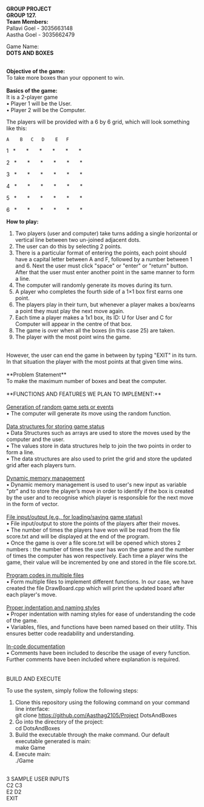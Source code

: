 **GROUP PROJECT**<br />
**GROUP 127.** <br />
**Team Members:** <br />
Pallavi Goel - 3035663148 <br />
Aastha Goel - 3035662479 <br />

Game Name: <br />
**DOTS AND BOXES** <br />
<br />

**Objective of the game:** <br />
To take more boxes than your opponent to win. <br />
<br />
**Basics of the game:** <br />
It is a 2-player game <br />
•	Player 1 will be the User. <br />
•	Player 2 will be the Computer. <br />

The players will be provided with a 6 by 6 grid, which will look something like this:


    A    B   C   D    E   F    

1 &nbsp;  * &nbsp;&nbsp;&nbsp;&nbsp;&nbsp;  * &nbsp;&nbsp;&nbsp;&nbsp;&nbsp;  * &nbsp;&nbsp;&nbsp;&nbsp;&nbsp;  * &nbsp;&nbsp;&nbsp;&nbsp;&nbsp;  * &nbsp;&nbsp;&nbsp;&nbsp;&nbsp;  *
    
2  &nbsp;  * &nbsp;&nbsp;&nbsp;&nbsp;&nbsp;  * &nbsp;&nbsp;&nbsp;&nbsp;&nbsp;  * &nbsp;&nbsp;&nbsp;&nbsp;&nbsp;  * &nbsp;&nbsp;&nbsp;&nbsp;&nbsp;  * &nbsp;&nbsp;&nbsp;&nbsp;&nbsp;  *

3  &nbsp;  * &nbsp;&nbsp;&nbsp;&nbsp;&nbsp;  * &nbsp;&nbsp;&nbsp;&nbsp;&nbsp;  * &nbsp;&nbsp;&nbsp;&nbsp;&nbsp;  * &nbsp;&nbsp;&nbsp;&nbsp;&nbsp;  * &nbsp;&nbsp;&nbsp;&nbsp;&nbsp;  *
       
4  &nbsp;  * &nbsp;&nbsp;&nbsp;&nbsp;&nbsp;  * &nbsp;&nbsp;&nbsp;&nbsp;&nbsp;  * &nbsp;&nbsp;&nbsp;&nbsp;&nbsp;  * &nbsp;&nbsp;&nbsp;&nbsp;&nbsp;  * &nbsp;&nbsp;&nbsp;&nbsp;&nbsp;  *

5  &nbsp;  * &nbsp;&nbsp;&nbsp;&nbsp;&nbsp;  * &nbsp;&nbsp;&nbsp;&nbsp;&nbsp;  * &nbsp;&nbsp;&nbsp;&nbsp;&nbsp;  * &nbsp;&nbsp;&nbsp;&nbsp;&nbsp;  * &nbsp;&nbsp;&nbsp;&nbsp;&nbsp;  *

6  &nbsp;  * &nbsp;&nbsp;&nbsp;&nbsp;&nbsp;  * &nbsp;&nbsp;&nbsp;&nbsp;&nbsp;  * &nbsp;&nbsp;&nbsp;&nbsp;&nbsp;  * &nbsp;&nbsp;&nbsp;&nbsp;&nbsp;  * &nbsp;&nbsp;&nbsp;&nbsp;&nbsp;  *


**How to play:**  <br />
1. Two players (user and computer) take turns adding a single horizontal or vertical line between two un-joined adjacent dots. <br />
2. The user can do this by selecting 2 points.<br />
3. There is a particular format of entering the points, each point should have a capital letter between A and F, followed by a number between 1 and 6. Next the user must click "space" or "enter" or "return" button. After that the user must enter another point in the same manner to form a line.<br />
4. The computer will randomly generate its moves during its turn.<br />
5. A player who completes the fourth side of a 1×1 box first earns one point.<br />
6. The players play in their turn, but whenever a player makes a box/earns a point they must play the next move again.<br />
7. Each time a player makes a 1x1 box, its ID: U for User and C for Computer will appear in the centre of that box.
8. The game is over when all the boxes (in this case 25) are taken.<br />
9. The player with the most point wins the game.<br />
<br />
However, the user can end the game in between by typing "EXIT" in its turn. In that situation the player with the most points at that given time wins.<br />
<br />
**Problem Statement**<br />
To make the maximum number of boxes and beat the computer.<br />
<br />
**FUNCTIONS AND FEATURES WE PLAN TO IMPLEMENT:**<br />
<br />
<ins>Generation of random game sets or events</ins><br />
•	The computer will generate its move using the random function.<br />
<br />
<ins>Data structures for storing game status</ins><br />
•	Data Structures such as arrays are used to store the moves used by the computer and the user. <br />
•   The values store in data structures help to join the two points in order to form a line. <br />
•   The data structures are also used to print the grid and store the updated grid after each players turn.<br />
<br />
<ins>Dynamic memory management</ins><br />
•	Dynamic memory management is used to user's new input as variable "ptr" and to store the player’s move in order to identify if the box is created by the user and to recognise which player is responsible for the next move in the form of vector.<br />
<br />
<ins> File input/output (e.g., for loading/saving game status)</ins><br />
•	File input/output to store the points of the players after their moves.<br />
•   The number of times the players have won will be read from the file score.txt and will be displayed at the end of the program. <br />
•   Once the game is over a file score.txt will be opened which stores 2 numbers : the number of times the user has won the game and the number of times the computer has won respectively. Each time a player wins the game, their value will be incremented by one and stored in the file score.txt. <br />
<br />
<ins>Program codes in multiple files</ins><br />
•	Form multiple files to implement different functions. In our case, we have created the file DrawBoard.cpp which will print the updated board after each player's move.<br />
<br />
<ins>Proper indentation and naming styles</ins><br />
•   Proper indentation with naming styles for ease of understanding the code of the game.<br />
•   Variables, files, and functions have been named based on their utility. This ensures better code readability and understanding. <br />
<br />
<ins>In-code documentation</ins><br />
•	Comments have been included to describe the usage of every function. Further comments have been included where explanation is required.  <br />
<br />
<br />
BUILD AND EXECUTE <br />

To use the system, simply follow the following steps:<br/>
1.  Clone this repository using the following command on your command line interface: <br />
git clone https://github.com/Aasthag2105/Project DotsAndBoxes <br />
2.  Go into the directory of the project:<br />
cd DotsAndBoxes<br />
3.  Build the executable through the make command. Our default executable generated is main:<br />
make Game<br />
4.  Execute main:<br />
./Game<br />
<br />
3 SAMPLE USER INPUTS<br />
C2 C3<br />
E2 D2<br />
EXIT<br />


